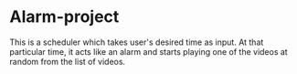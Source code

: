 # Alarm-project

This is a scheduler which takes user's desired time as input. At that particular time, it acts like an alarm and starts playing one of the videos at random from the list of videos.
